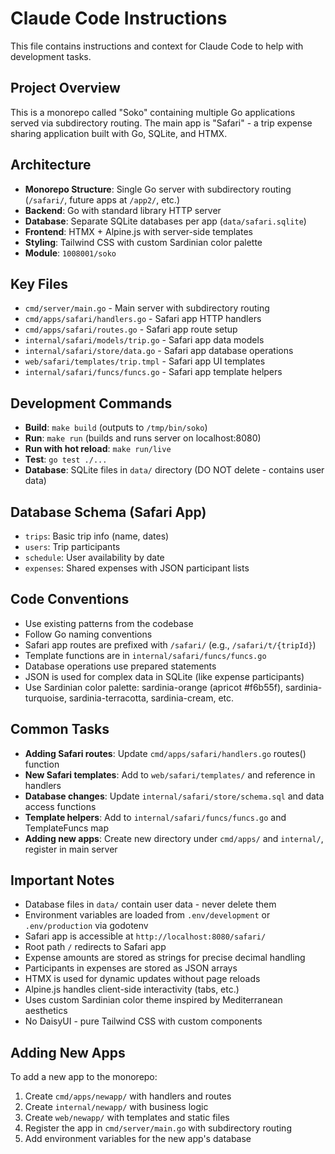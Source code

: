 # Claude Code Instructions

This file contains instructions and context for Claude Code to help with development tasks.

## Project Overview
This is a monorepo called "Soko" containing multiple Go applications served via subdirectory routing. The main app is "Safari" - a trip expense sharing application built with Go, SQLite, and HTMX.

## Architecture
- **Monorepo Structure**: Single Go server with subdirectory routing (`/safari/`, future apps at `/app2/`, etc.)
- **Backend**: Go with standard library HTTP server
- **Database**: Separate SQLite databases per app (`data/safari.sqlite`)
- **Frontend**: HTMX + Alpine.js with server-side templates
- **Styling**: Tailwind CSS with custom Sardinian color palette
- **Module**: `1008001/soko`

## Key Files
- `cmd/server/main.go` - Main server with subdirectory routing
- `cmd/apps/safari/handlers.go` - Safari app HTTP handlers
- `cmd/apps/safari/routes.go` - Safari app route setup
- `internal/safari/models/trip.go` - Safari app data models
- `internal/safari/store/data.go` - Safari app database operations
- `web/safari/templates/trip.tmpl` - Safari app UI templates
- `internal/safari/funcs/funcs.go` - Safari app template helpers

## Development Commands
- **Build**: `make build` (outputs to `/tmp/bin/soko`)
- **Run**: `make run` (builds and runs server on localhost:8080)
- **Run with hot reload**: `make run/live`
- **Test**: `go test ./...`
- **Database**: SQLite files in `data/` directory (DO NOT delete - contains user data)

## Database Schema (Safari App)
- `trips`: Basic trip info (name, dates)
- `users`: Trip participants
- `schedule`: User availability by date
- `expenses`: Shared expenses with JSON participant lists

## Code Conventions
- Use existing patterns from the codebase
- Follow Go naming conventions
- Safari app routes are prefixed with `/safari/` (e.g., `/safari/t/{tripId}`)
- Template functions are in `internal/safari/funcs/funcs.go`
- Database operations use prepared statements
- JSON is used for complex data in SQLite (like expense participants)
- Use Sardinian color palette: sardinia-orange (apricot #f6b55f), sardinia-turquoise, sardinia-terracotta, sardinia-cream, etc.

## Common Tasks
- **Adding Safari routes**: Update `cmd/apps/safari/handlers.go` routes() function
- **New Safari templates**: Add to `web/safari/templates/` and reference in handlers
- **Database changes**: Update `internal/safari/store/schema.sql` and data access functions
- **Template helpers**: Add to `internal/safari/funcs/funcs.go` and TemplateFuncs map
- **Adding new apps**: Create new directory under `cmd/apps/` and `internal/`, register in main server

## Important Notes
- Database files in `data/` contain user data - never delete them
- Environment variables are loaded from `.env/development` or `.env/production` via godotenv
- Safari app is accessible at `http://localhost:8080/safari/`
- Root path `/` redirects to Safari app
- Expense amounts are stored as strings for precise decimal handling
- Participants in expenses are stored as JSON arrays
- HTMX is used for dynamic updates without page reloads
- Alpine.js handles client-side interactivity (tabs, etc.)
- Uses custom Sardinian color theme inspired by Mediterranean aesthetics
- No DaisyUI - pure Tailwind CSS with custom components

## Adding New Apps
To add a new app to the monorepo:
1. Create `cmd/apps/newapp/` with handlers and routes
2. Create `internal/newapp/` with business logic
3. Create `web/newapp/` with templates and static files
4. Register the app in `cmd/server/main.go` with subdirectory routing
5. Add environment variables for the new app's database